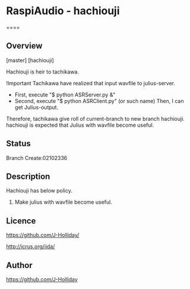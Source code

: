 # RaspiAudio - hachiouji 

====

## Overview

[master]
[hachiouji]

Hachiouji is heir to tachikawa.

!Important
Tachikawa have realized that input wavfile to julius-server.
* First, execute "$ python ASRServer.py &"
* Second, execute "$ python ASRClient.py" (or such name)
Then, I can get Julius-output.

Therefore, tachikawa give roll of current-branch to new branch hachiouji.
hachiouji is expected that Julius with wavfile become useful.

## Status

Branch Create:02102336

## Description

Hachiouji has below policy.

1. Make julius with wavfile become useful.

## Licence

https://github.com/J-Holliday/

http://icrus.org/iida/

## Author

https://github.com/J-Holliday
